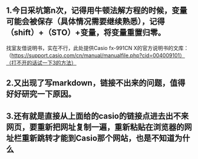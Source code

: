 ## 1.今日采坑第n次，记得用牛顿法解方程的时候，变量可能会被保存（具体情况需要继续熟悉），记得（shift）+（STO）+变量，将变量重置归零。  
找室友借说明书，实在不行，此处提供Casio fx-991CN X的官方说明书的文库：（https://support.casio.com/cn/manual/manualfile.php?cid=004009101）（打不开的话试一下3的方法）
## 2.又出现了写markdown，链接不出来的问题，值得好好研究一下原因。
## 3.还有就是直接从上面给的casio的链接点进去出不来网页，要重新把网址复制一遍，重新粘贴在浏览器的网址栏重新跳转才能到Casio那个网站，也是不知道为什么
